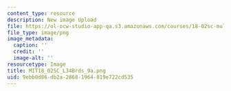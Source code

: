 ```yaml
---
content_type: resource
description: New image Upload
file: https://ol-ocw-studio-app-qa.s3.amazonaws.com/courses/18-02sc-multivariable-calculus-fall-2010/9ebb0d86db2a28681964819e722cd535_MIT18_02SC_L34Brds_9a.png
file_type: image/png
image_metadata:
  caption: ''
  credit: ''
  image-alt: ''
resourcetype: Image
title: MIT18_02SC_L34Brds_9a.png
uid: 9ebb0d86-db2a-2868-1964-819e722cd535
---
```

